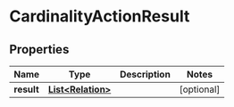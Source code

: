 

# CardinalityActionResult

## Properties

Name | Type | Description | Notes
------------ | ------------- | ------------- | -------------
**result** | [**List&lt;Relation&gt;**](Relation.md) |  |  [optional]



